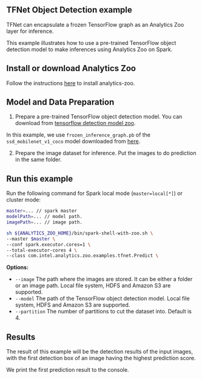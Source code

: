 ## TFNet Object Detection example

TFNet can encapsulate a frozen TensorFlow graph as an Analytics Zoo layer for inference.

This example illustrates how to use a pre-trained TensorFlow object detection model
to make inferences using Analytics Zoo on Spark.

## Install or download Analytics Zoo
Follow the instructions [here](https://analytics-zoo.github.io/master/#ScalaUserGuide/install/) to install analytics-zoo.


## Model and Data Preparation
1. Prepare a pre-trained TensorFlow object detection model. You can download from [tensorflow detection model zoo](https://github.com/tensorflow/models/blob/master/research/object_detection/g3doc/detection_model_zoo.md).

In this example, we use `frozen_inference_graph.pb` of the `ssd_mobilenet_v1_coco` model downloaded from [here](http://download.tensorflow.org/models/object_detection/ssd_mobilenet_v1_coco_2017_11_17.tar.gz).

2. Prepare the image dataset for inference. Put the images to do prediction in the same folder.

## Run this example
Run the following command for Spark local mode (`master=local[*]`) or cluster mode:

```bash
master=... // spark master
modelPath=... // model path.
imagePath=... // image path.

sh ${ANALYTICS_ZOO_HOME}/bin/spark-shell-with-zoo.sh \
--master $master \
--conf spark.executor.cores=1 \
--total-executor-cores 4 \
--class com.intel.analytics.zoo.examples.tfnet.Predict \
```

__Options:__
* `--image` The path where the images are stored. It can be either a folder or an image path. Local file system, HDFS and Amazon S3 are supported.
* `--model` The path of the TensorFlow object detection model. Local file system, HDFS and Amazon S3 are supported.
* `--partition` The number of partitions to cut the dataset into. Default is 4.

## Results
The result of this example will be the detection results of the input images, with the first detection box of an image having the highest prediction score.

We print the first prediction result to the console.

